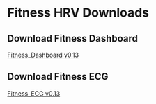 # Fitness HRV Downloads

## Download Fitness Dashboard
[Fitness\_Dashboard v0.13](https://github.com/stuartlynne/fitness_hrv/releases/download/v0.13-alpha/Fitness_Dashboard_0.13_setup.exe)

## Download Fitness ECG
[Fitness\_ECG v0.13](https://github.com/stuartlynne/fitness_hrv/releases/download/v0.13-alpha/Fitness_ECG_0.13_setup.exe)


